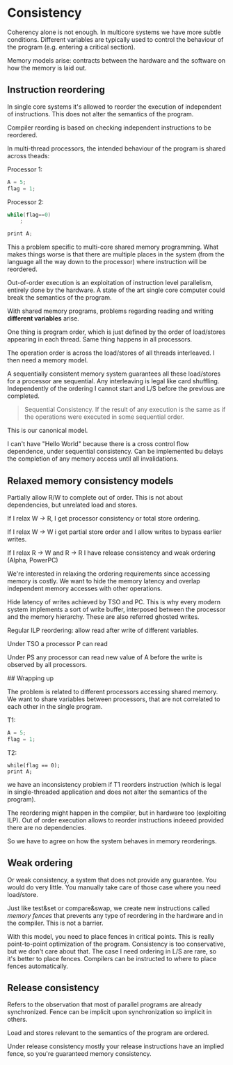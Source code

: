 # Consistency

Coherency alone is not enough. In multicore systems we have more subtle conditions. Different variables are typically
used to control the behaviour of the program (e.g. entering a critical section).

Memory models arise: contracts between the hardware and the software on how the memory is laid out.

## Instruction reordering

In single core systems it's allowed to reorder the execution of independent of instructions. This does not alter the
semantics of the program.

Compiler reording is based on checking independent instructions to be reordered.

In multi-thread processors, the intended behaviour of the program is shared across theads:

Processor 1:

```c++
A = 5;
flag = 1;
```

Processor 2:

```c++
while(flag==0)
    ;

print A;
```

This a problem specific to multi-core shared memory programming.
What makes things worse is that there are multiple places in the system (from the language all the way down to the
processor) where instruction will be reordered.

Out-of-order execution is an exploitation of instruction level parallelism, entirely done by the hardware. A state of
the art single core computer could break the semantics of the program.

With shared memory programs, problems regarding reading and writing **different variables** arise.

One thing is program order, which is just defined by the order of load/stores appearing in each thread. Same thing
happens in all processors.

The operation order is across the load/stores of all threads interleaved. I then need a memory model.

A sequentially consistent memory system guarantees all these load/stores for a processor are sequential. Any
interleaving is legal like card shuffling. Independently of the ordering I cannot start and L/S before the previous are
completed.

> Sequential Consistency. If the result of any execution is the same as if the operations were executed in some
sequential order.

This is our canonical model.

I can't have "Hello World" because there is a cross control flow dependence, under sequential consistency.
Can be implemented bu delays the completion of any memory access until all invalidations.

## Relaxed memory consistency models

Partially allow R/W to complete out of order. This is not about dependencies, but unrelated load and stores.

If I relax W -> R, I get processor consistency or total store ordering.

If I relax W -> W i get partial store order and I allow writes to bypass earlier writes.

If I relax R -> W and R -> R I have release consistency and weak ordering (Alpha, PowerPC)

We're interested in relaxing the ordering requirements since accessing memory is costly. We want to hide the memory
latency and overlap independent memory accesses with other operations.

Hide latency of writes achieved by TSO and PC. This is why every modern system implements a sort of write buffer,
interposed between the processor and the memory hierarchy. These are also referred ghosted writes.

Regular ILP reordering: allow read after write of different variables.

Under TSO a processor P can read 

Under PS any processor can read new value of A before the write is observed by all processors.

## Wrapping up

The problem is related to different processors accessing shared memory. We want to share variables between processors,
that are not correlated to each other in the single program.

T1:

```c++
A = 5;
flag = 1;
```

T2:

```
while(flag == 0);
print A;
```

we have an inconsistency problem if T1 reorders instruction (which is legal in single-threaded application and does
not alter the semantics of the program).

The reordering might happen in the compiler, but in hardware too (exploiting ILP). Out of order execution allows to
reorder instructions indeeed provided there are no dependencies.

So we have to agree on how the system behaves in memory reorderings.

## Weak ordering

Or weak consistency, a system that does not provide any guarantee. You would do very little. You manually take care of
those case where you need load/store.

Just like test&set or compare&swap, we create new instructions called _memory fences_ that prevents any type of reordering
in the hardware and in the compiler. This is not a barrier.

With this model, you need to place fences in critical points. This is really point-to-point optimization of the program.
Consistency is too conservative, but we don't care about that. The case I need ordering in L/S are rare, so it's better
to place fences. Compilers can be instructed to where to place fences automatically.

## Release consistency

Refers to the observation that most of parallel programs are already synchronized. Fence can be implicit upon synchronization
so implicit in others.

Load and stores relevant to the semantics of the program are ordered.

Under release consistency mostly your release instructions have an implied fence, so you're guaranteed memory consistency.
